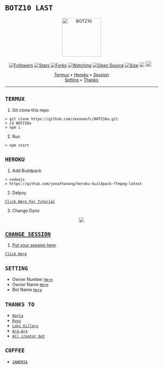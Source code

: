 # ```BOTZ10 LAST```

<p align="center">
<img src="https://github.com/zeeoneofc/BOTZ10a/blob/master/image/Alphabot.jpg" alt="BOTZ10" width="128" height="128"/>
</p>

<p align="center">
<a href="https://github.com/zeeoneofc/followers"><img title="Followers" src="https://img.shields.io/github/followers/zeeoneofc?color=red&style=flat-square"></a>
<a href="https://github.com/zeeoneofc/BOTZ10a/stargazers/"><img title="Stars" src="https://img.shields.io/github/stars/zeeoneofc/BOTZ10a?color=blue&style=flat-square"></a>
<a href="https://github.com/zeeoneofc/BOTZ10a/network/members"><img title="Forks" src="https://img.shields.io/github/forks/zeeoneofc/BOTZ10a?color=red&style=flat-square"></a>
<a href="https://github.com/zeeoneofc/BOTZ10a/watchers"><img title="Watching" src="https://img.shields.io/github/watchers/zeeoneofc/BOTZ10a?label=Watchers&color=blue&style=flat-square"></a>
<a href="https://github.com/zeeoneofc/BOTZ10a"><img title="Open Source" src="https://badges.frapsoft.com/os/v2/open-source.svg?v=103"></a>
<a href="https://github.com/zeeoneofc/BOTZ10a/"><img title="Size" src="https://img.shields.io/github/repo-size/zeeoneofc/BOTZ10a?style=flat-square&color=green"></a>
<a href="https://hits.seeyoufarm.com"><img src="https://hits.seeyoufarm.com/api/count/incr/badge.svg?url=https%3A%2F%2Fgithub.com%2Fzeeoneofc%2FBOTZ10a&count_bg=%2379C83D&title_bg=%23555555&icon=probot.svg&icon_color=%2300FF6D&title=hits&edge_flat=false"/></a>
<a href="https://github.com/zeeoneofc/BOTZ10a/graphs/commit-activity"><img height="20" src="https://img.shields.io/badge/Maintained%3F-yes-green.svg"></a>&nbsp;&nbsp;
</p>

<p align='center'>
<a href="https://github.com/zeeoneofc/BOTZ10a#TERMUX">Termux</a> •
<a href="https://github.com/zeeoneofc/BOTZ10a#HEROKU">Heroku</a> •
<a href="https://github.com/zeeoneofc/BOTZ10a#CHANGE-SESSION">Session</a><br>
<a href="https://github.com/zeeoneofc/BOTZ10a#SETTING">Setting</a> •
<a href="https://github.com/zeeoneofc/BOTZ10a#thanks-to">Thanks</a>     
</p>

-------

## `TERMUX`

1. Git clone this repo<br/>

```
> git clone https://github.com/zeeoneofc/BOTZ10a.git
> cd BOTZ10a
> npm i
```
2. Run<br/>

```
> npm start
```

## `HEROKU`

1. Add Buildpack<br/>

```
> nodeajs
> https://github.com/jonathanong/heroku-buildpack-ffmpeg-latest
```
2. Delpoy<br/>

[`Click Here For Tutorial`](https://youtu.be/_CP2_1Yqauo)<br>

3. Change Dyno<br/>

<p align="center">
  <a href="https://youtu.be/_CP2_1Yqauo"><img src="https://a.top4top.io/p_20888ybra1.jpg" />
</p>


## `CHANGE SESSION`

1. Put your session here<br/>

[`Click Here`](https://github.com/xhardgame/cobbabot/blob/master/session.json#L1)

## `SETTING`

- Owner Number [`Here`](https://github.com/zeeoneofc/Alphabot7/blob/master/settings.json#L4)
- Owner Name [`Here`](https://github.com/zeeoneofc/Alphabot7/blob/master/settings.json#L13)
- Bot Name [`Here`](https://github.com/zeeoneofc/Alphabot7/blob/master/settings.json#L14)

## `THANKS TO`

- [`Nayla`]()
- [`Rynz`]()
- [`Loki Killers`]()
- [`Ara-Ara`]()
- [`All creator bot`]()

## ```COFFEE```

- [`SAWERIA`](https://saweria.co/zeeoneofc)


